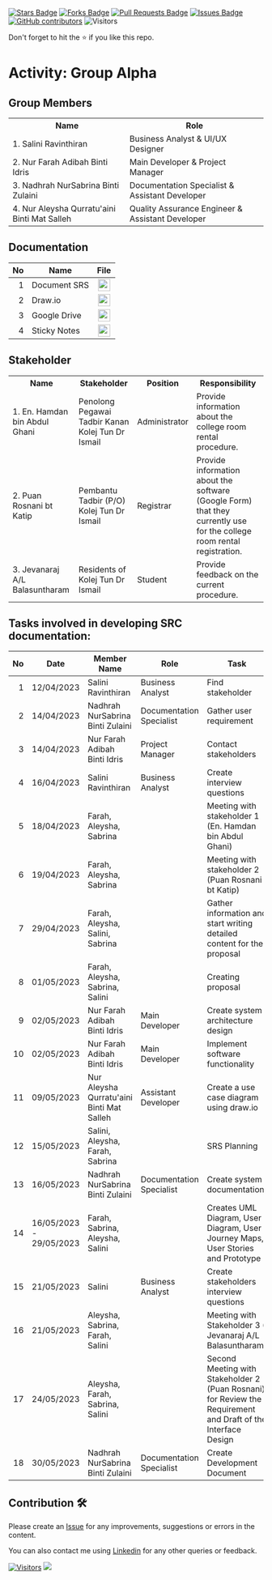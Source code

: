 
<a href="https://github.com/drshahizan/software-engineering/stargazers"><img src="https://img.shields.io/github/stars/drshahizan/software-engineering" alt="Stars Badge"/></a>
<a href="https://github.com/drshahizan/software-engineering/network/members"><img src="https://img.shields.io/github/forks/drshahizan/software-engineering" alt="Forks Badge"/></a>
<a href="https://github.com/drshahizan/software-engineering/pulls"><img src="https://img.shields.io/github/issues-pr/drshahizan/software-engineering" alt="Pull Requests Badge"/></a>
<a href="https://github.com/drshahizan/software-engineering/issues"><img src="https://img.shields.io/github/issues/drshahizan/software-engineering" alt="Issues Badge"/></a>
<a href="https://github.com/drshahizan/software-engineering/graphs/contributors"><img alt="GitHub contributors" src="https://img.shields.io/github/contributors/drshahizan/software-engineering?color=2b9348"></a>
![Visitors](https://api.visitorbadge.io/api/visitors?path=https%3A%2F%2Fgithub.com%2Fdrshahizan%2Fsoftware-engineering&labelColor=%23d9e3f0&countColor=%23697689&style=flat)


Don't forget to hit the :star: if you like this repo.

# Activity: Group Alpha

## Group Members
<table>
  <tr>
    <th>Name</th>
    <th>Role</th>
  </tr>
  <tr>
    <td>1. Salini Ravinthiran </td>
    <td> Business Analyst & UI/UX Designer </td>
  </tr>
  <tr>
    <td>2. Nur Farah Adibah Binti Idris </td>
    <td> Main Developer & Project Manager </td>
  </tr>
    <tr>
    <td>3. Nadhrah NurSabrina Binti Zulaini </td>
    <td> Documentation Specialist & Assistant Developer </td>
  </tr>
    <tr>
    <td>4. Nur Aleysha Qurratu'aini Binti Mat Salleh </td>
    <td> Quality Assurance Engineer & Assistant Developer </td>
  </tr>
</table>

## Documentation
| No | Name |File | 
| -----:| ----- | :------: | 
|1| Document SRS| <a href="https://docs.google.com/document/d/1K5BUQ4Y9mUT3usQTCvz8gkTchpclQgj0/edit?usp=sharing&ouid=109771361949126453388&rtpof=true&sd=true" ><img src="../../../../../images/pdf64.png" width="24px" height="24px" ></a>|
|2| Draw.io| <a href="https://github.com/drshahizan/software-engineering/tree/main/project/drawio/Alpha" ><img src="../../../../../images/drawio.svg" width="24px" height="24px" ></a>|
|3| Google Drive| <a href="https://drive.google.com/drive/folders/1ERPd7xwwLWaI4YWpnOIB1q48y3nP6lFU" ><img src="https://upload.wikimedia.org/wikipedia/commons/1/12/Google_Drive_icon_%282020%29.svg" width="24px" height="24px" ></a>|
|4| Sticky Notes| <a href="https://jamboard.google.com/d/1yxRnUzK0eBlYsowkIQ3jPBOpH8cnhPoiXicmMu4oi_g/viewer?f=0" ><img src="../../../../../images/data_folder.png" width="24px" height="24px" ></a>|

## Stakeholder
<table>
  <tr>
    <th>Name</th>
    <th>Stakeholder</th>
    <th>Position</th>
    <th>Responsibility</th>
  </tr>
  <tr>
    <td>1. En. Hamdan bin Abdul Ghani</td>
    <td>Penolong Pegawai Tadbir Kanan Kolej Tun Dr Ismail</td>
    <td>Administrator</td>
    <td>Provide information about the college room rental procedure.</td>
  </tr>
    <tr>
    <td>2. Puan Rosnani bt Katip</td>
    <td>Pembantu Tadbir (P/O) Kolej Tun Dr Ismail</td>
    <td>Registrar</td>
    <td>Provide information about the software (Google Form) that they currently use for the college room rental registration.</td>
  </tr>
    <tr>
    <td>3. Jevanaraj A/L Balasuntharam</td>
    <td>Residents of Kolej Tun Dr Ismail</td>
    <td>Student</td>
    <td>Provide feedback on the current procedure.</td>
  </tr>
</table>

## Tasks involved in developing SRC documentation:

| No | Date | Member Name | Role	| Task	| Status	| 
| -----:| ----- | ------ | ------ | ------ | ------ |
| 1 | 12/04/2023 | Salini Ravinthiran | Business Analyst | Find stakeholder | Complete |
| 2 | 14/04/2023 | Nadhrah NurSabrina Binti Zulaini | Documentation Specialist | Gather user requirement | Complete |
| 3 | 14/04/2023 | Nur Farah Adibah Binti Idris | Project Manager | Contact stakeholders | Complete |
| 4 | 16/04/2023 | Salini Ravinthiran | Business Analyst | Create interview questions | Complete |
| 5 | 18/04/2023 | Farah, Aleysha, Sabrina |  |  Meeting with stakeholder 1 (En. Hamdan bin Abdul Ghani) | Complete | 
| 6 | 19/04/2023 | Farah, Aleysha, Sabrina |  | Meeting with stakeholder 2 (Puan Rosnani bt Katip) | Complete |
| 7 | 29/04/2023 | Farah, Aleysha, Salini, Sabrina |  | Gather information and start writing detailed content for the proposal | Complete | 
| 8 | 01/05/2023 | Farah, Aleysha, Sabrina, Salini | | Creating proposal | Complete |
| 9 | 02/05/2023 | Nur Farah Adibah Binti Idris  | Main Developer | Create system architecture design | Complete |
| 10 | 02/05/2023 | Nur Farah Adibah Binti Idris  | Main Developer | Implement software functionality | Complete |
| 11 | 09/05/2023 | Nur Aleysha Qurratu'aini Binti Mat Salleh |  Assistant Developer | Create a use case diagram using draw.io | Complete | 
| 12 | 15/05/2023 | Salini, Aleysha, Farah, Sabrina |  | SRS Planning | Complete |
| 13 | 16/05/2023 | Nadhrah NurSabrina Binti Zulaini | Documentation Specialist | Create system documentation | Complete |
| 14 | 16/05/2023 - 29/05/2023 | Farah, Sabrina, Aleysha, Salini |  | Creates UML Diagram, User Diagram, User Journey Maps, User Stories and Prototype | Complete |
| 15 | 21/05/2023 | Salini| Business Analyst | Create stakeholders interview questions| Complete |
| 16 | 21/05/2023 | Aleysha, Sabrina, Farah, Salini |  | Meeting with Stakeholder 3 ( Jevanaraj A/L Balasuntharam) | Complete | 
| 17 | 24/05/2023 | Aleysha, Farah, Sabrina, Salini |  | Second Meeting with Stakeholder 2 (Puan Rosnani) for Review the Requirement and Draft of the Interface Design | Complete |
| 18 | 30/05/2023 | Nadhrah NurSabrina Binti Zulaini | Documentation Specialist | Create Development Document | Complete |


## Contribution 🛠️
Please create an [Issue](https://github.com/drshahizan/software-engineering/issues) for any improvements, suggestions or errors in the content.

You can also contact me using [Linkedin](https://www.linkedin.com/in/drshahizan/) for any other queries or feedback.

[![Visitors](https://api.visitorbadge.io/api/visitors?path=https%3A%2F%2Fgithub.com%2Fdrshahizan&labelColor=%23697689&countColor=%23555555&style=plastic)](https://visitorbadge.io/status?path=https%3A%2F%2Fgithub.com%2Fdrshahizan)
![](https://hit.yhype.me/github/profile?user_id=81284918)


